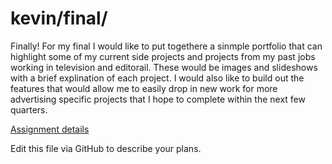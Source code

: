 # kevin/final/

Finally! For my final I would like to put togethere a sinmple portfolio that can highlight some of my current side projects and projects from my past jobs working in television and editorail. These would be images and slideshows with a brief explination of each project. I would also like to build out the features that would allow me to easily drop in new work for more advertising specific projects that I hope to complete within the next few quarters.

[Assignment details](/homework/final)

Edit this file via GitHub to describe your plans.
